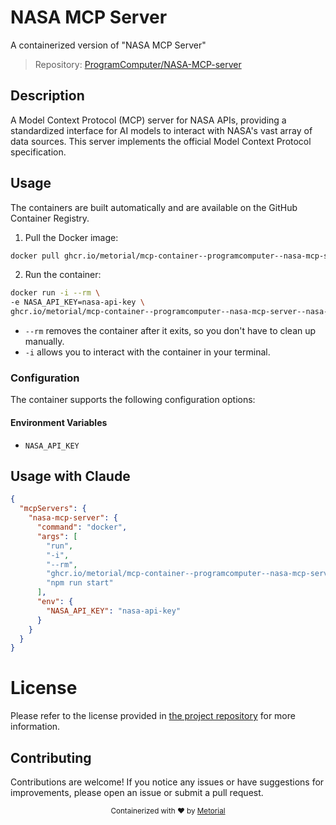 
# NASA MCP Server

A containerized version of "NASA MCP Server"

> Repository: [ProgramComputer/NASA-MCP-server](https://github.com/ProgramComputer/NASA-MCP-server)

## Description

A Model Context Protocol (MCP) server for NASA APIs, providing a standardized interface for AI models to interact with NASA's vast array of data sources. This server implements the official Model Context Protocol specification.


## Usage

The containers are built automatically and are available on the GitHub Container Registry.

1. Pull the Docker image:

```bash
docker pull ghcr.io/metorial/mcp-container--programcomputer--nasa-mcp-server--nasa-mcp-server
```

2. Run the container:

```bash
docker run -i --rm \ 
-e NASA_API_KEY=nasa-api-key \
ghcr.io/metorial/mcp-container--programcomputer--nasa-mcp-server--nasa-mcp-server  "npm run start"
```

- `--rm` removes the container after it exits, so you don't have to clean up manually.
- `-i` allows you to interact with the container in your terminal.



### Configuration

The container supports the following configuration options:




#### Environment Variables

- `NASA_API_KEY`




## Usage with Claude

```json
{
  "mcpServers": {
    "nasa-mcp-server": {
      "command": "docker",
      "args": [
        "run",
        "-i",
        "--rm",
        "ghcr.io/metorial/mcp-container--programcomputer--nasa-mcp-server--nasa-mcp-server",
        "npm run start"
      ],
      "env": {
        "NASA_API_KEY": "nasa-api-key"
      }
    }
  }
}
```

# License

Please refer to the license provided in [the project repository](https://github.com/ProgramComputer/NASA-MCP-server) for more information.

## Contributing

Contributions are welcome! If you notice any issues or have suggestions for improvements, please open an issue or submit a pull request.

<div align="center">
  <sub>Containerized with ❤️ by <a href="https://metorial.com">Metorial</a></sub>
</div>
  